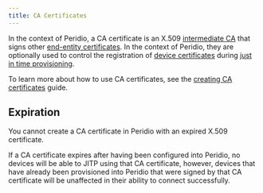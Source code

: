 ```yaml
---
title: CA Certificates
---
```


In the context of Peridio, a CA certificate is an X.509 [intermediate CA](/platform/reference/x509#intermediate) that signs other [end-entity certificates](/platform/reference/x509#end-entity). In the context of Peridio, they are optionally used to control the registration of [device certificates](device-certificates) during [just in time provisioning](just-in-time-provisioning).

To learn more about how to use CA certificates, see the [creating CA certificates](/platform/guides/creating-ca-certificates) guide.

## Expiration

You cannot create a CA certificate in Peridio with an expired X.509 certificate.

If a CA certificate expires after having been configured into Peridio, no devices will be able to JITP using that CA certificate, however, devices that have already been provisioned into Peridio that were signed by that CA certificate will be unaffected in their ability to connect successfully.
